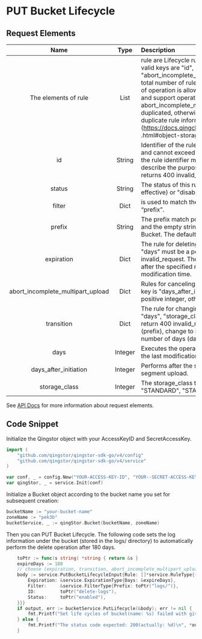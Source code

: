 # PUT Bucket Lifecycle

## Request Elements

|               Name                |  Type   | Description                                                                                                                                                                                                                                                                                                                                                                                                                                                                                                                                                                                                | Required |
| :-------------------------------: | :-----: | :--------------------------------------------------------------------------------------------------------------------------------------------------------------------------------------------------------------------------------------------------------------------------------------------------------------------------------------------------------------------------------------------------------------------------------------------------------------------------------------------------------------------------------------------------------------------------------------------------------- | :------: |
|       The elements of rule        |  List   | rule are Lifecycle rules. The rules are of type Dict and the valid keys are "id", "status", "filter", "expiration", "abort_incomplete_multipart_upload" and "transition". The total number of rules cannot exceed 100, and only one type of operation is allowed in each rule. The same bucket, prefix and support operations ( expiration, abort_incomplete_multipart_upload, transition) cannot be duplicated, otherwise return 400 invalid_request contains duplicate rule information see [Error Message] (https://docs.qingcloud.com/qingstor/api/common/error_code .html#object-storage-error-code). |   Yes    |
|                id                 | String  | Identifier of the rule. It can be any UTF-8 encoded character and cannot exceed 255 bytes in length. In a Bucket Lifecycle, the rule identifier must be unique. This string can be used to describe the purpose of the policy. If the id is repeated, it returns 400 invalid_request .                                                                                                                                                                                                                                                                                                                     |   Yes    |
|              status               | String  | The status of this rule. Its value can be either "enabled" (for effective) or "disabled" (for disabled).                                                                                                                                                                                                                                                                                                                                                                                                                                                                                                   |   Yes    |
|              filter               |  Dict   | is used to match the filter condition of Object. The valid key is “prefix”.                                                                                                                                                                                                                                                                                                                                                                                                                                                                                                                                |   Yes    |
|              prefix               | String  | The prefix match policy is used to match the Object name, and the empty string means to match the Object in the entire Bucket. The default is an empty string.                                                                                                                                                                                                                                                                                                                                                                                                                                             |    No    |
|            expiration             |  Dict   | The rule for deleting an Object with a valid key of "days". "days" must be a positive integer, otherwise return 400 invalid_request. The object that matches the prefix is ​​deleted after the specified number of days (days) at the last modification time.                                                                                                                                                                                                                                                                                                                                              |    No    |
| abort_incomplete_multipart_upload |  Dict   | Rules for canceling unfinished multipart uploads. The valid key is "days_after_initiation". "days_after_initiation" must be a positive integer, otherwise return 400 invalid_request.                                                                                                                                                                                                                                                                                                                                                                                                                      |    No    |
|            transition             |  Dict   | The rule for changing the storage level. The valid keys are "days", "storage_class". Days must be >= 30, otherwise return 400 invalid_request. For objects that match the prefix (prefix), change to low frequency storage after the specified number of days (days) at the last modification time.                                                                                                                                                                                                                                                                                                        |    No    |
|               days                | Integer | Executes the operation after the specified number of days of the last modification time of the object.                                                                                                                                                                                                                                                                                                                                                                                                                                                                                                     |    No    |
|       days_after_initiation       | Integer | Performs after the specified number of days to initialize the segment upload.                                                                                                                                                                                                                                                                                                                                                                                                                                                                                                                              |   Yes    |
|           storage_class           | Integer | The storage_class to be changed to, the supported values ​​are "STANDARD", "STANDARD_IA".                                                                                                                                                                                                                                                                                                                                                                                                                                                                                                                  |   Yes    |

See [API Docs](https://docs.qingcloud.com/qingstor/api/bucket/lifecycle/put_lifecycle.html) for more information about request elements.

## Code Snippet

Initialize the Qingstor object with your AccessKeyID and SecretAccessKey.

```go
import (
	"github.com/qingstor/qingstor-sdk-go/v4/config"
	"github.com/qingstor/qingstor-sdk-go/v4/service"
)

var conf, _ = config.New("YOUR-ACCESS-KEY-ID", "YOUR--SECRET-ACCESS-KEY")
var qingStor, _ = service.Init(conf)
```

Initialize a Bucket object according to the bucket name you set for subsequent creation:

```go
bucketName := "your-bucket-name"
zoneName := "pek3b"
bucketService, _ := qingStor.Bucket(bucketName, zoneName)
```

Then you can PUT Bucket Lifecycle.
The following code sets the log information under the bucket (stored in the logs/ directory) to automatically perform the delete operation after 180 days.

```go
	toPtr := func(s string) *string { return &s }
	expireDays := 180
	// choose (expiration, transition, abort_incomplete_multipart_upload) to execute different task.
	body := service.PutBucketLifecycleInput{Rule: []*service.RuleType{{
		Expiration: &service.ExpirationType{Days: &expireDays},
		Filter:     &service.FilterType{Prefix: toPtr("logs/")},
		ID:         toPtr("delete-logs"),
		Status:     toPtr("enabled"),
	}}}
	if output, err := bucketService.PutLifecycle(&body); err != nil {
		fmt.Printf("Set life cycles of bucket(name: %s) failed with given error: %s\n", bucketName, err)
	} else {
		fmt.Printf("The status code expected: 200(actually: %d)\n", *output.StatusCode)
	}
```